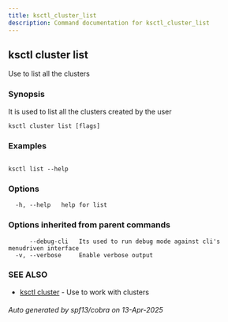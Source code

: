 ```yaml
---
title: ksctl_cluster_list
description: Command documentation for ksctl_cluster_list
---
```


## ksctl cluster list

Use to list all the clusters

### Synopsis

It is used to list all the clusters created by the user

```
ksctl cluster list [flags]
```

### Examples

```

ksctl list --help

```

### Options

```
  -h, --help   help for list
```

### Options inherited from parent commands

```
      --debug-cli   Its used to run debug mode against cli's menudriven interface
  -v, --verbose     Enable verbose output
```

### SEE ALSO

* [ksctl cluster](ksctl_cluster.md)	 - Use to work with clusters

###### Auto generated by spf13/cobra on 13-Apr-2025
